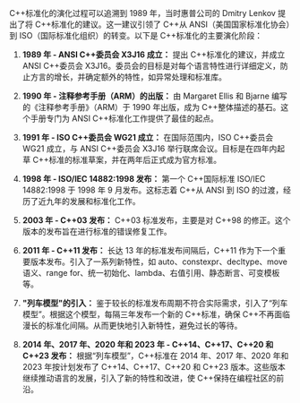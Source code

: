 C++标准化的演化过程可以追溯到 1989 年，当时惠普公司的 Dmitry Lenkov 提出了将 C++标准化的建议。这一建议引领了 C++从 ANSI（美国国家标准化协会）到 ISO（国际标准化组织）的转变。以下是 C++标准化的主要演化阶段：

1. **1989 年 - ANSI C++委员会 X3J16 成立：** 提出 C++标准化的建议，并成立 ANSI C++委员会 X3J16。委员会的目标是对每个语言特性进行详细定义，防止方言的增长，并确定额外的特性，如异常处理和标准库。

2. **1990 年 - 注释参考手册（ARM）的出版：** 由 Margaret Ellis 和 Bjarne 编写的《注释参考手册》（ARM）于 1990 年出版，成为 C++整体描述的基石。这个手册专门为 ANSI C++标准化工作提供了最佳的起点。

3. **1991 年 - ISO C++委员会 WG21 成立：** 在国际范围内，ISO C++委员会 WG21 成立，与 ANSI C++委员会 X3J16 举行联席会议。目标是在四年内起草 C++标准的标准草案，并在两年后正式成为官方标准。

4. **1998 年 - ISO/IEC 14882:1998 发布：** 第一个 C++国际标准 ISO/IEC 14882:1998 于 1998 年 9 月发布。这标志着 C++从 ANSI 到 ISO 的过渡，经历了近九年的发展和标准化工作。

5. **2003 年 - C++03 发布：** C++03 标准发布，主要是对 C++98 的修正。这个版本的发布旨在进行标准的错误修复工作。

6. **2011 年 - C++11 发布：** 长达 13 年的标准发布间隔后，C++11 作为下一个重要版本发布。引入了一系列新特性，如 auto、constexpr、decltype、move 语义、range for、统一初始化、lambda、右值引用、静态断言、可变模板等。

7. **"列车模型"的引入：** 鉴于较长的标准发布周期不符合实际需求，引入了“列车模型”。根据这个模型，每隔三年发布一个新的 C++标准，确保 C++不再面临漫长的标准化间隔。从而更快地引入新特性，避免过长的等待。

8. **2014 年、2017 年、2020 年和 2023 年 - C++14、C++17、C++20 和 C++23 发布：** 根据“列车模型”，C++标准在 2014 年、2017 年、2020 年和 2023 年按计划发布了 C++14、C++17、C++20 和 C++23 版本。这些版本继续推动语言的发展，引入了新的特性和改进，使 C++保持在编程社区的前沿。

